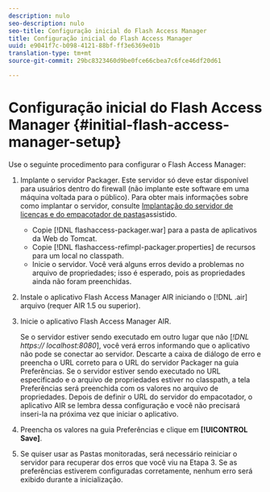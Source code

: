 ```yaml
---
description: nulo
seo-description: nulo
seo-title: Configuração inicial do Flash Access Manager
title: Configuração inicial do Flash Access Manager
uuid: e9041f7c-b098-4121-88bf-ff3e6369e01b
translation-type: tm+mt
source-git-commit: 29bc8323460d9be0fce66cbea7c6fce46df20d61

---
```



# Configuração inicial do Flash Access Manager {#initial-flash-access-manager-setup}

Use o seguinte procedimento para configurar o Flash Access Manager:

1. Implante o servidor Packager. Este servidor só deve estar disponível para usuários dentro do firewall (não implante este software em uma máquina voltada para o público). Para obter mais informações sobre como implantar o servidor, consulte [Implantação do servidor de licenças e do empacotador de pastas](../../aaxs-reference-implementations/deploying-license-server-and-wfp/deploying-license-server-wfp-overview.md)assistido.

   * Copie [!DNL flashaccess-packager.war] para a pasta de aplicativos da Web do Tomcat.
   * Copie [!DNL flashaccess-refimpl-packager.properties] de recursos para um local no classpath.
   * Inicie o servidor. Você verá alguns erros devido a problemas no arquivo de propriedades; isso é esperado, pois as propriedades ainda não foram preenchidas.

1. Instale o aplicativo Flash Access Manager AIR iniciando o [!DNL .air] arquivo (requer AIR 1.5 ou superior).
1. Inicie o aplicativo Flash Access Manager AIR.

   Se o servidor estiver sendo executado em outro lugar que não [*!DNL https:// localhost:8080*], você verá erros informando que o aplicativo não pode se conectar ao servidor. Descarte a caixa de diálogo de erro e preencha o URL correto para o URL do servidor Packager na guia Preferências. Se o servidor estiver sendo executado no URL especificado e o arquivo de propriedades estiver no classpath, a tela Preferências será preenchida com os valores no arquivo de propriedades. Depois de definir o URL do servidor do empacotador, o aplicativo AIR se lembra dessa configuração e você não precisará inseri-la na próxima vez que iniciar o aplicativo.
1. Preencha os valores na guia Preferências e clique em **[!UICONTROL Save]**.
1. Se quiser usar as Pastas monitoradas, será necessário reiniciar o servidor para recuperar dos erros que você viu na Etapa 3. Se as preferências estiverem configuradas corretamente, nenhum erro será exibido durante a inicialização.

